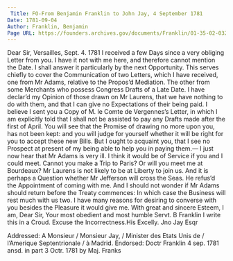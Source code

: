 ```yaml
---
 Title: FO-From Benjamin Franklin to John Jay, 4 September 1781
Date: 1781-09-04
Author: Franklin, Benjamin
Page URL: https://founders.archives.gov/documents/Franklin/01-35-02-0325
---
```


Dear Sir,
Versailles, Sept. 4. 1781
I received a few Days since a very obliging Letter from you. I have it not with me here, and therefore cannot mention the Date. I shall answer it particularly by the next Opportunity. This serves chiefly to cover the Communication of two Letters, which I have received, one from Mr Adams, relative to the Propos’d Mediation. The other from some Merchants who possess Congress Drafts of a Late Date. I have declar’d my Opinion of those drawn on Mr Laurens, that we have nothing to do with them, and that I can give no Expectations of their being paid. I believe I sent you a Copy of M. le Comte de Vergennes’s Letter, in which I am explicitly told that I shall not be assisted to pay any Drafts made after the first of April. You will see that the Promise of drawing no more upon you, has not been kept: and you will judge for yourself whether it will be right for you to accept these new Bills. But I ought to acquaint you, that I see no Prospect at present of my being able to help you in paying them.— I just now hear that Mr Adams is very ill. I think it would be of Service if you and I could meet. Cannot you make a Trip to Paris? Or will you meet me at Bourdeaux? Mr Laurens is not likely to be at Liberty to join us. And it is perhaps a Question whether Mr Jefferson will cross the Seas. He refus’d the Appointment of coming with me. And I should not wonder if Mr Adams should return before the Treaty commences: In which case the Business will rest much with us two. I have many reasons for desiring to converse with you besides the Pleasure it would give me.
With great and sincere Esteem, I am, Dear Sir, Your most obedient and most humble Servt.
B Franklin
I write this in a Croud. Excuse the Incorrectness.His Excelly. Jno Jay Esqr
 
Addressed: A Monsieur / Monsieur Jay, / Minister des Etats Unis de / l’Amerique Septentrionale / à Madrid.
Endorsed: Doctr Franklin 4 sep. 1781 ansd. in part 3 Octr. 1781 by Maj. Franks

